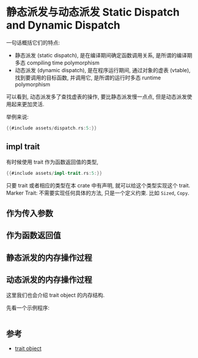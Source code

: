 # 静态派发与动态派发 Static Dispatch and Dynamic Dispatch

一句话概括它们的特点:

- 静态派发 (static dispatch), 是在编译期间确定函数调用关系, 是所谓的编译期多态 compiling time polymorphism
- 动态派发 (dynamic dispatch), 是在程序运行期间, 通过对象的虚表 (vtable), 找到要调用的目标函数, 并调用它, 是所谓的运行时多态
  runtime polymorphism

可以看到, 动态派发多了查找虚表的操作, 要比静态派发慢一点点, 但是动态派发使用起来更加灵活.

举例来说:

```rust
{{#include assets/dispatch.rs:5:}}
```

## impl trait

有时候使用 trait 作为函数返回值的类型,

```rust
{{#include assets/impl-trait.rs:5:}}
```

只要 trait 或者相应的类型在本 crate 中有声明, 就可以给这个类型实现这个 trait.
Marker Trait: 不需要实现任何具体的方法, 只是一个定义约束. 比如 `Sized`, `Copy`.

## 作为传入参数

## 作为函数返回值

## 静态派发的内存操作过程

## 动态派发的内存操作过程

这里我们也会介绍 trait object 的内存结构.

先看一个示例程序:

```rust

```

## 参考

- [trait object](https://stackoverflow.com/questions/27567849/what-makes-something-a-trait-object)
